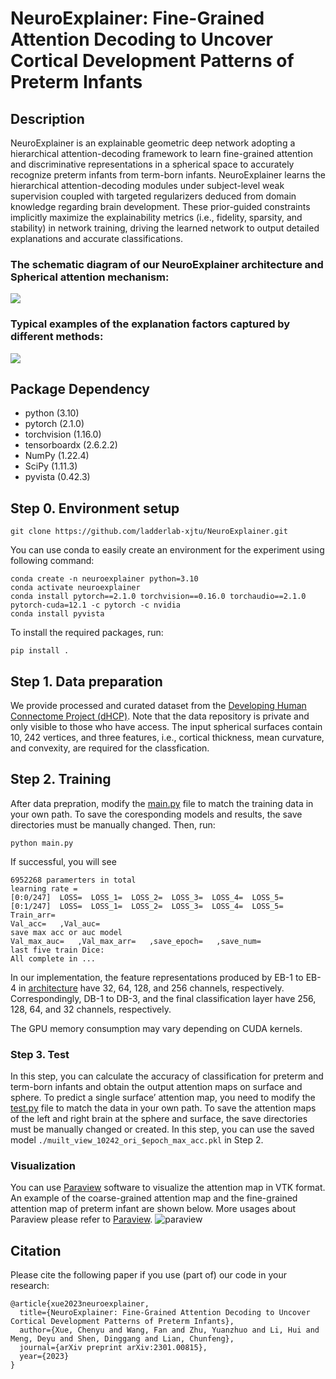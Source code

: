 # NeuroExplainer: Fine-Grained Attention Decoding to Uncover Cortical Development Patterns of Preterm Infants

## Description
NeuroExplainer is an explainable geometric deep network adopting a hierarchical attention-decoding framework to learn fine-grained attention and discriminative representations in a spherical space to accurately recognize preterm infants from term-born infants.
NeuroExplainer learns the hierarchical attention-decoding modules under subject-level weak supervision coupled with targeted regularizers deduced from domain knowledge regarding brain development. These prior-guided constraints implicitly maximize the explainability metrics (i.e., fidelity, sparsity, and stability) in network training, driving the learned network to output detailed explanations and accurate classifications.

### The schematic diagram of our NeuroExplainer architecture and Spherical attention mechanism:
![](https://github.com/qianyuhou/NeuroExplainer/blob/main/images/architecture.png)
### Typical examples of the explanation factors captured by different methods:
![](https://github.com/qianyuhou/NeuroExplainer/blob/main/images/attention-comparison.png)

## Package Dependency
- python (3.10)
- pytorch (2.1.0)
- torchvision (1.16.0)
- tensorboardx (2.6.2.2)
- NumPy (1.22.4)
- SciPy (1.11.3)
- pyvista (0.42.3)

## Step 0. Environment setup
```
git clone https://github.com/ladderlab-xjtu/NeuroExplainer.git
```
You can use conda to easily create an environment for the experiment using following command:
```
conda create -n neuroexplainer python=3.10
conda activate neuroexplainer
conda install pytorch==2.1.0 torchvision==0.16.0 torchaudio==2.1.0 pytorch-cuda=12.1 -c pytorch -c nvidia
conda install pyvista
```
To install the required packages, run:
```
pip install .
```

## Step 1. Data preparation
We provide processed and curated dataset from the [Developing Human Connectome Project (dHCP)](https://biomedia.github.io/dHCP-release-notes/index.html). Note that the data repository is private and only visible to those who have access. The input spherical surfaces contain 10, 242 vertices, and three features, i.e., cortical thickness, mean curvature, and convexity, are required for the classfication.
## Step 2. Training

After data prepration, modify the [main.py](https://github.com/qianyuhou/NeuroExplainer/blob/main/main.py) file to match the training data in your own path. To save the coresponding models and results, the save directories must be manually changed. Then, run:
```
python main.py
```
If successful, you will see
```
6952268 paramerters in total
learning rate = 
[0:0/247]  LOSS=  LOSS_1=  LOSS_2=  LOSS_3=  LOSS_4=  LOSS_5=
[0:1/247]  LOSS=  LOSS_1=  LOSS_2=  LOSS_3=  LOSS_4=  LOSS_5=
Train_arr=
Val_acc=   ,Val_auc=
save max acc or auc model
Val_max_auc=   ,Val_max_arr=   ,save_epoch=   ,save_num=
last five train Dice: 
All complete in ...
```

In our implementation, the feature representations produced by EB-1 to EB-4 in [architecture](https://github.com/qianyuhou/NeuroExplainer/blob/main/images/architecture.png) have 32, 64, 128, and 256 channels, respectively. Correspondingly, DB-1 to DB-3, and the final classification layer have 256, 128, 64, and 32 channels, respectively.

The GPU memory consumption may vary depending on CUDA kernels.
### Step 3. Test
In this step, you can calculate the accuracy of classification for preterm and term-born infants and obtain the output attention maps on surface and sphere. To predict a single surface’ attention map, you need to modify the [test.py](https://github.com/qianyuhou/NeuroExplainer/blob/main/test.py) file to match the data in your own path. To save the attention maps of the left and right brain at the sphere and surface, the save directories must be manually changed or created. In this step, you can use the saved model `./muilt_view_10242_ori_$epoch_max_acc.pkl` in Step 2.
### Visualization
You can use [Paraview](https://www.paraview.org/) software to visualize the attention map in VTK format. An example of the coarse-grained attention map and the fine-grained attention map of preterm infant are shown below. More usages about Paraview please refer to [Paraview](https://www.paraview.org/).
![paraview](https://github.com/qianyuhou/NeuroExplainer/blob/main/images/attention%20map.png)
## Citation
Please cite the following paper if you use (part of) our code in your research:
```
@article{xue2023neuroexplainer,
  title={NeuroExplainer: Fine-Grained Attention Decoding to Uncover Cortical Development Patterns of Preterm Infants},
  author={Xue, Chenyu and Wang, Fan and Zhu, Yuanzhuo and Li, Hui and Meng, Deyu and Shen, Dinggang and Lian, Chunfeng},
  journal={arXiv preprint arXiv:2301.00815},
  year={2023}
}
```
